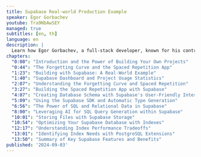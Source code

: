 ```yaml
---
title: Supabase Real-world Production Example
speaker: Egor Gorbachev
youtube: Tra9NbAwSEY
managed: true
subtitles: [en, th]
language: en
description: |
  Learn how Egor Gorbachev, a full-stack developer, known for his contributions to popular open-source projects such as MobX, leverages Supabase to build and scale a real-world application. This talk goes beyond theory, offering practical insights into using Supabase's features for database schema design, SQL query optimization, file storage, and performance tuning. Discover how Supabase can streamline your development process and empower you to build and manage your projects efficiently, even as a solo developer. See how this developer built a spaced repetition learning application with Supabase, handling thousands of daily requests and active users. Gain valuable tips and techniques for maximizing the potential of Supabase in your own projects.
chapters:
  "0:00": "Introduction and the Power of Building Your Own Projects"
  "0:44": "The Forgetting Curve and the Spaced Repetition App"
  "1:23": "Building with Supabase: A Real-World Example"
  "1:40": "Supabase Dashboard and Project Usage Statistics"
  "2:07": "Understanding the Forgetting Curve and Spaced Repetition"
  "3:27": "Building the Spaced Repetition App with Supabase"
  "4:07": "Creating Database Schema with Supabase's User-Friendly Interface"
  "5:09": "Using the Supabase SDK and Automatic Type Generation"
  "6:56": "The Power of SQL and Relational Data in Supabase"
  "8:00": "Leveraging AI for SQL Query Generation within Supabase"
  "10:01": "Storing Files with Supabase Storage"
  "10:54": "Optimizing Your Supabase Database with Indexes"
  "12:17": "Understanding Index Performance Tradeoffs"
  "13:01": "Identifying Index Needs with PostgreSQL Extensions"
  "13:50": "Summary of Key Supabase Features and Benefits"
published: '2024-09-03'
---
```

